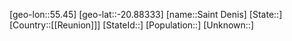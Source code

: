 ﻿---
location: [-20.88333,55.45]
type: City
tags:
- geo/City


SpocWebEntityId: 36600
isDeleted: false
confidential: public

---
[geo-lon::55.45]
[geo-lat::-20.88333]
[name::Saint Denis]
[State::]
[Country::[[Reunion]]]
[StateId::]
[Population::]
[Unknown::]

